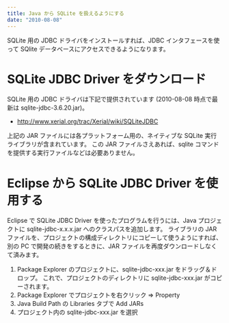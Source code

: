 ```yaml
---
title: Java から SQLite を扱えるようにする
date: "2010-08-08"
---
```


SQLite 用の JDBC ドライバをインストールすれば、JDBC インタフェースを使って SQlite データベースにアクセスできるようになります。

SQLite JDBC Driver をダウンロード
====

SQLite 用の JDBC ドライバは下記で提供されています (2010-08-08 時点で最新は sqlite-jdbc-3.6.20.jar)。

* http://www.xerial.org/trac/Xerial/wiki/SQLiteJDBC

上記の JAR ファイルには各プラットフォーム用の、ネイティブな SQLite 実行ライブラリが含まれています。
この JAR ファイルさえあれば、sqlite コマンドを提供する実行ファイルなどは必要ありません。

Eclipse から SQLite JDBC Driver を使用する
====

Eclipse で SQLite JDBC Driver を使ったプログラムを行うには、Java プロジェクトに sqlite-jdbc-x.x.x.jar へのクラスパスを追加します。
ライブラリの JAR ファイルを、プロジェクトの構成ディレクトリにコピーして使うようにすれば、別の PC で開発の続きをするときに、JAR ファイルを再度ダウンロードしなくて済みます。

1. Package Explorer のプロジェクトに、sqlite-jdbc-xxx.jar をドラッグ＆ドロップ。
これで、プロジェクトのディレクトリに sqlite-jdbc-xxx.jar がコピーされます。
2. Package Explorer でプロジェクトを右クリック => Property
3. Java Build Path の Libraries タブで Add JARs
4. プロジェクト内の sqlite-jdbc-xxx.jar を選択

